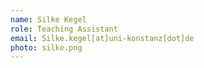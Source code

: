 ```yaml
---
name: Silke Kegel
role: Teaching Assistant
email: Silke.kegel[at]uni-konstanz[dot]de
photo: silke.png
---
```


